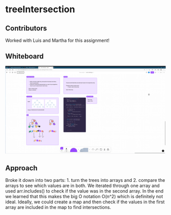 # treeIntersection

## Contributors

Worked with Luis and Martha for this assignment!

## Whiteboard

![whiteboard](./treetime.png)

## Approach

Broke it down into two parts: 1. turn the trees into arrays and 2. compare the arrays to see which values are in both. We iterated through one array and used arr.includes() to check if the value was in the second array. In the end we learned that this makes the big O notation O(n^2) which is definitely not ideal. Ideally, we could create a map and then check if the values in the first array are included in the map to find intersections.
